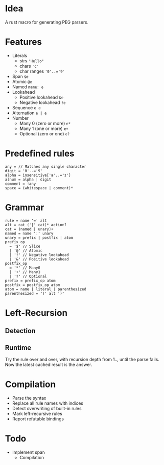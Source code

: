# Idea

A rust macro for generating PEG parsers.

# Features

- Literals
  - strs `"Hello"`
  - chars `'c'`
  - char ranges `'0'..='9'`
- Span `$e`
- Atomic `@e`
- Named `name: e`
- Lookahead
  - Positive lookahead `&e`
  - Negative lookahead `!e`
- Sequence `e e`
- Alternation `e | e`
- Number
  - Many 0 (zero or more) `e*`
  - Many 1 (one or more) `e+`
  - Optional (zero or one) `e?`

# Predefined rules

```
any = // Matches any single character
digit = '0'..='9'
alpha = insensitive['a'..='z']
alnum = alpha | digit
comment = !any
space = (whitespace | comment)*
```

# Grammar

```
rule = name '=' alt
alt = cat ('|' cat)* action?
cat = (named | unary)+
named = name ':' unary
unary = prefix | postfix | atom
prefix_op
  = '$' // Slice
  | '@' // Atomic
  | '!' // Negative lookahead
  | '&' // Positive lookahead
postfix_op
  = '*' // Many0
  | '+' // Many1
  | '?' // Optional
prefix = prefix_op atom
postfix = postfix_op atom
atom = name | literal | parenthesized
parenthesized = '(' alt ')'
```

# Left-Recursion

## Detection

## Runtime

Try the rule over and over, with recursion depth from 1.., until the parse fails. Now the latest cached result is the answer.

# Compilation

- Parse the syntax
- Replace all rule names with indices
- Detect overwriting of built-in rules
- Mark left-recursive rules
- Report refutable bindings

# Todo

- Implement span
  - Compilation
